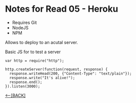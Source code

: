 # Notes for Read 05 - Heroku

+ Requires Git
+ NodeJS
+ NPM

Allows to deploy to an acutal server.

Basic JS for to test a server

```
var http = require("http");

http.createServer(function(request, response) {
  response.writeHead(200, {"Content-Type": "text/plain"});
  response.write("It's alive!");
  response.end();
}).listen(3000);
```



[&lt;--&#91;BACK&#93;](/README.md)
